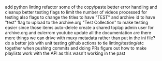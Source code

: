 add python linting
refactor some of the copy/paste
better error handling and cleanup
better testing flags to limit the number of videos processed for testing
  also flags to change the titles to have "TEST" and archive id to have "test"
  flag to upload to the archive.org "Test Collection" to make testing easier since those items auto-delete
create a shared toplap admin user for archive.org and eulerrom youtube
update all the documentation
are there more things we can drive with muxy metadata rather than put in the ini file?
do a better job with unit testing
github actions to tie linting/testing/etc together when pushing commits and doing PRs
figure out how to make playlists work with the API as this wasn't working in the past
